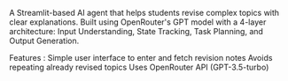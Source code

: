 A Streamlit-based AI agent that helps students revise complex topics with clear explanations. Built using OpenRouter's GPT model with a 4-layer architecture: Input Understanding, State Tracking, Task Planning, and Output Generation.

Features : 
Simple user interface to enter and fetch revision notes
Avoids repeating already revised topics
Uses OpenRouter API (GPT-3.5-turbo)
